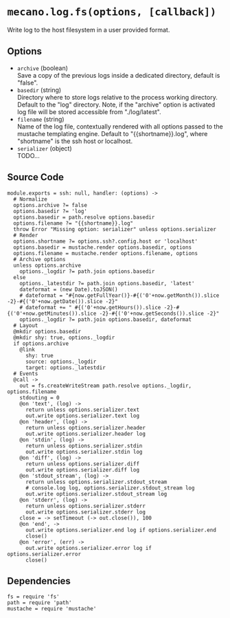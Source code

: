 
# `mecano.log.fs(options, [callback])`

Write log to the host filesystem in a user provided format.

## Options

*   `archive` (boolean)   
    Save a copy of the previous logs inside a dedicated directory, default is
    "false".   
*   `basedir` (string)    
    Directory where to store logs relative to the process working directory.
    Default to the "log" directory. Note, if the "archive" option is activated
    log file will be stored accessible from "./log/latest".   
*   `filename` (string)   
    Name of the log file, contextually rendered with all options passed to
    the mustache templating engine. Default to "{{shortname}}.log", where 
    "shortname" is the ssh host or localhost.   
*   `serializer` (object)   
    TODO...

## Source Code

    module.exports = ssh: null, handler: (options) ->
      # Normalize
      options.archive ?= false
      options.basedir ?= 'log'
      options.basedir = path.resolve options.basedir
      options.filename ?= "{{shortname}}.log"
      throw Error "Missing option: serializer" unless options.serializer
      # Render
      options.shortname ?= options.ssh?.config.host or 'localhost'
      options.basedir = mustache.render options.basedir, options
      options.filename = mustache.render options.filename, options
      # Archive options
      unless options.archive
        options._logdir ?= path.join options.basedir
      else
        options._latestdir ?= path.join options.basedir, 'latest'
        dateformat = (new Date).toJSON()
        # dateformat = "#{now.getFullYear()}-#{('0'+now.getMonth()).slice -2}-#{('0'+now.getDate()).slice -2}"
        # dateformat += " #{('0'+now.getHours()).slice -2}-#{('0'+now.getMinutes()).slice -2}-#{('0'+now.getSeconds()).slice -2}"
        options._logdir ?= path.join options.basedir, dateformat
      # Layout
      @mkdir options.basedir
      @mkdir shy: true, options._logdir
      if options.archive
        @link
          shy: true
          source: options._logdir
          target: options._latestdir
      # Events
      @call ->
        out = fs.createWriteStream path.resolve options._logdir, options.filename
        stdouting = 0
        @on 'text', (log) ->
          return unless options.serializer.text
          out.write options.serializer.text log
        @on 'header', (log) ->
          return unless options.serializer.header
          out.write options.serializer.header log
        @on 'stdin', (log) ->
          return unless options.serializer.stdin
          out.write options.serializer.stdin log
        @on 'diff', (log) ->
          return unless options.serializer.diff
          out.write options.serializer.diff log
        @on 'stdout_stream', (log) ->
          return unless options.serializer.stdout_stream
          # console.log log, options.serializer.stdout_stream log
          out.write options.serializer.stdout_stream log
        @on 'stderr', (log) ->
          return unless options.serializer.stderr
          out.write options.serializer.stderr log
        close = -> setTimeout (-> out.close()), 100
        @on 'end', ->
          out.write options.serializer.end log if options.serializer.end
          close()
        @on 'error', (err) ->
          out.write options.serializer.error log if options.serializer.error
          close()

## Dependencies

    fs = require 'fs'
    path = require 'path'
    mustache = require 'mustache'
